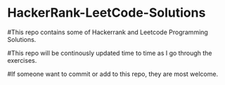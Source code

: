 # HackerRank-LeetCode-Solutions

#This repo contains some of Hackerrank and Leetcode Programming Solutions.

#This repo will be continously updated time to time as I go through the exercises.

#If someone want to commit or add to this repo, they are most welcome.


